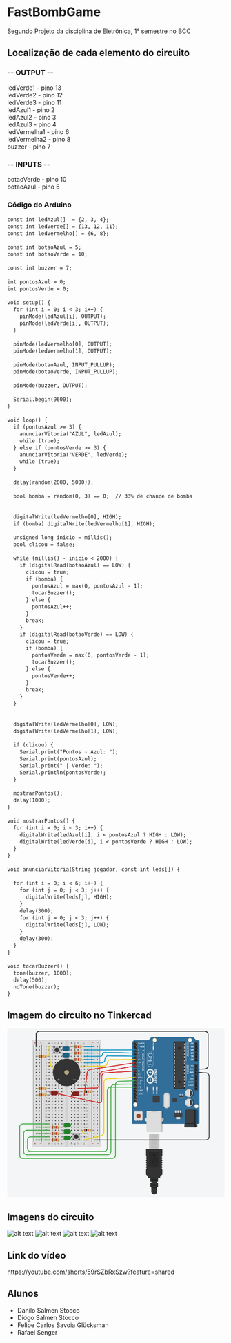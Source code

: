 # FastBombGame
Segundo Projeto da disciplina de Eletrônica, 1° semestre no BCC

## Localização de cada elemento do circuito 
### -- OUTPUT --
ledVerde1 - pino 13 <br>
ledVerde2 - pino 12 <br>
ledVerde3 - pino 11<br>
ledAzul1 - pino 2 <br>
ledAzul2 - pino 3 <br> 
ledAzul3 - pino 4 <br>
ledVermelha1 - pino 6 <br>
ledVermelha2 - pino 8 <br>
buzzer - pino 7 <br>

### -- INPUTS --
botaoVerde - pino 10 <br>
botaoAzul - pino 5

### Código do Arduino
```
const int ledAzul[]  = {2, 3, 4};
const int ledVerde[] = {13, 12, 11};
const int ledVermelho[] = {6, 8};

const int botaoAzul = 5;
const int botaoVerde = 10;

const int buzzer = 7;

int pontosAzul = 0;
int pontosVerde = 0;

void setup() {
  for (int i = 0; i < 3; i++) {
    pinMode(ledAzul[i], OUTPUT);
    pinMode(ledVerde[i], OUTPUT);
  }

  pinMode(ledVermelho[0], OUTPUT);
  pinMode(ledVermelho[1], OUTPUT);

  pinMode(botaoAzul, INPUT_PULLUP);
  pinMode(botaoVerde, INPUT_PULLUP);

  pinMode(buzzer, OUTPUT);  

  Serial.begin(9600);
}

void loop() {
  if (pontosAzul >= 3) {
    anunciarVitoria("AZUL", ledAzul);
    while (true);
  } else if (pontosVerde >= 3) {
    anunciarVitoria("VERDE", ledVerde);
    while (true);
  }

  delay(random(2000, 5000));

  bool bomba = random(0, 3) == 0;  // 33% de chance de bomba

 
  digitalWrite(ledVermelho[0], HIGH);
  if (bomba) digitalWrite(ledVermelho[1], HIGH);

  unsigned long inicio = millis();
  bool clicou = false;

  while (millis() - inicio < 2000) {
    if (digitalRead(botaoAzul) == LOW) {
      clicou = true;
      if (bomba) {
        pontosAzul = max(0, pontosAzul - 1);
        tocarBuzzer();
      } else {
        pontosAzul++;
      }
      break;
    }
    if (digitalRead(botaoVerde) == LOW) {
      clicou = true;
      if (bomba) {
        pontosVerde = max(0, pontosVerde - 1);
        tocarBuzzer();
      } else {
        pontosVerde++;
      }
      break;
    }
  }

 
  digitalWrite(ledVermelho[0], LOW);
  digitalWrite(ledVermelho[1], LOW);

  if (clicou) {
    Serial.print("Pontos - Azul: ");
    Serial.print(pontosAzul);
    Serial.print(" | Verde: ");
    Serial.println(pontosVerde);
  }

  mostrarPontos();
  delay(1000);
}

void mostrarPontos() {
  for (int i = 0; i < 3; i++) {
    digitalWrite(ledAzul[i], i < pontosAzul ? HIGH : LOW);
    digitalWrite(ledVerde[i], i < pontosVerde ? HIGH : LOW);
  }
}

void anunciarVitoria(String jogador, const int leds[]) {

  for (int i = 0; i < 6; i++) {
    for (int j = 0; j < 3; j++) {
      digitalWrite(leds[j], HIGH);
    }
    delay(300);
    for (int j = 0; j < 3; j++) {
      digitalWrite(leds[j], LOW);
    }
    delay(300);
  }
}

void tocarBuzzer() {
  tone(buzzer, 1000);  
  delay(500);          
  noTone(buzzer);  
}
```

## Imagem do circuito no Tinkercad
![alt text](https://github.com/DaniloSStocco/FastBombGame/blob/main/imagens/tinkercadProj2.jpg "Imagem do circuito no tinkercad")

## Imagens do circuito
![alt text](https://github.com/DaniloSStocco/FastBombGame/blob/main/imagens/proj2foto1.png "Foto do circuito")
![alt text](https://github.com/DaniloSStocco/FastBombGame/blob/main/imagens/proj2foto2.png "Foto do circuito")
![alt text](https://github.com/DaniloSStocco/FastBombGame/blob/main/imagens/proj2foto3.png "Foto do circuito")
![alt text](https://github.com/DaniloSStocco/FastBombGame/blob/main/imagens/proj2foto4.png "Foto do circuito")

## Link do vídeo
https://youtube.com/shorts/59rSZbRxSzw?feature=shared

## Alunos
- Danilo Salmen Stocco
- Diogo Salmen Stocco
- Felipe Carlos Savoia Glücksman
- Rafael Senger
